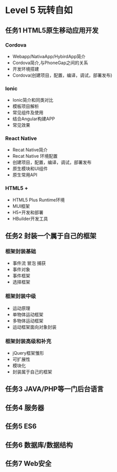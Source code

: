 # Level 5 玩转自如
## 任务1  HTML5原生移动应用开发

### Cordova
+ Webapp/NativaApp/HybirdApp简介
+ Cordova简介,与PhoneGap之间的关系
+ 开发环境搭建
+ Cordova(创建项目，配置，编译，调试，部署发布)

### Ionic
+ Ionic简介和同类对比
+ 模板项目解析
+ 常见组件及使用
+ 结合Angular构建APP
+ 常见效果

### React Native
+ Recat Native简介
+ Recat Native 环境配置
+ 创建项目，配置，编译，调试，部署发布
+ 原生模块和UI组件
+ 原生常用API

### HTML5 + 
+ HTML5 Plus Runtime环境
+ MUI框架
+ H5+开发和部署
+ HBuilder开发工具

## 任务2 封装一个属于自己的框架

### 框架封装基础
+ 事件流 冒泡 捕获
+ 事件对象
+ 事件框架
+ 选择框架

### 框架封装中级
+ 运动原理
+ 单物体运动框架
+ 多物体运动框架
+ 运动框架面向对象封装

### 框架封装高级和补充
+ jQuery框架雏形
+ 可扩展性
+ 模块化
+ 封装属于自己的框架

## 任务3 JAVA/PHP等一门后台语言

## 任务4 服务器

## 任务5 ES6

## 任务6 数据库/数据结构

## 任务7 Web安全
